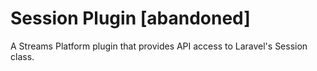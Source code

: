 # Session Plugin [abandoned]

A Streams Platform plugin that provides API access to Laravel's Session class.
